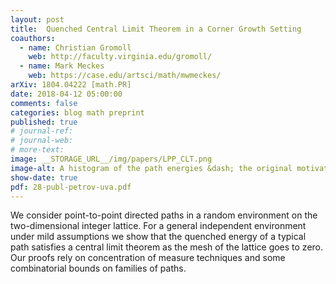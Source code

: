 ```yaml
---
layout: post
title:  Quenched Central Limit Theorem in a Corner Growth Setting
coauthors: 
  - name: Christian Gromoll
    web: http://faculty.virginia.edu/gromoll/
  - name: Mark Meckes
    web: https://case.edu/artsci/math/mwmeckes/
arXiv: 1804.04222 [math.PR]
date: 2018-04-12 05:00:00
comments: false
categories: blog math preprint
published: true
# journal-ref:
# journal-web:
# more-text:
image: __STORAGE_URL__/img/papers/LPP_CLT.png
image-alt: A histogram of the path energies &dash; the original motivation for the work
show-date: true
pdf: 28-publ-petrov-uva.pdf
---
```


We consider point-to-point directed paths in a random environment on the
two-dimensional integer lattice. For a general independent environment under
mild assumptions we show that the quenched energy of a typical path satisfies a
central limit theorem as the mesh of the lattice goes to zero. Our proofs rely
on concentration of measure techniques and some combinatorial bounds on
families of paths.